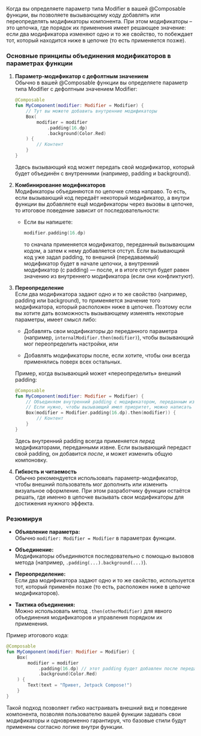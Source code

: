 Когда вы определяете параметр типа Modifier в вашей @Composable функции, вы позволяете вызывающему коду добавлять или переопределять модификаторы компонента. При этом модификаторы – это цепочка, где порядок их применения имеет решающее значение: если два модификатора изменяют одно и то же свойство, то побеждает тот, который находится ниже в цепочке (то есть применяется позже).

### Основные принципы объединения модификаторов в параметрах функции

1. **Параметр-модификатор с дефолтным значением**  
    Обычно в вашей @Composable функции вы определяете параметр типа Modifier с дефолтным значением Modifier:
    
    ```kotlin
    @Composable
    fun MyComponent(modifier: Modifier = Modifier) {
        // Тут вы можете добавить внутренние модификаторы
        Box(
            modifier = modifier
                .padding(16.dp)
                .background(Color.Red)
        ) {
            // Контент
        }
    }
    ```
    
    Здесь вызывающий код может передать свой модификатор, который будет объединён с внутренними (например, padding и background).
    
2. **Комбинирование модификаторов**  
    Модификаторы объединяются по цепочке слева направо. То есть, если вызывающий код передаёт некоторый модификатор, а внутри функции вы добавляете ещё модификаторы через вызовы в цепочке, то итоговое поведение зависит от последовательности:
    
    - Если вы напишете:
        
        ```kotlin
        modifier.padding(16.dp)
        ```
        
        то сначала применяется модификатор, переданный вызывающим кодом, а затем к нему добавляется отступ. Если вызывающий код уже задал padding, то внешний (передаваемый) модификатор будет в начале цепочки, а внутренний модификатор (с padding) — после, и в итоге отступ будет равен значению из внутреннего модификатора (если они конфликтуют).
        
3. **Переопределение**  
    Если два модификатора задают одно и то же свойство (например, padding или background), то применяется значение того модификатора, который расположен ниже в цепочке. Поэтому если вы хотите дать возможность вызывающему изменять некоторые параметры, имеет смысл либо:
    
    - Добавлять свои модификаторы _до_ переданного параметра (например, `internalModifier.then(modifier)`), чтобы вызывающий мог переопределить настройки, или
        
    - Добавлять модификаторы после, если хотите, чтобы они всегда применялись поверх всех остальных.
        
    
    Пример, когда вызывающий может «переопределить» внешний padding:
    
    ```kotlin
    @Composable
    fun MyComponent(modifier: Modifier = Modifier) {
        // Объединяем внутренний padding с модификатором, переданным извне
        // Если нужно, чтобы вызывающий имел приоритет, можно написать так:
        Box(modifier = Modifier.padding(16.dp).then(modifier)) {
            // Контент
        }
    }
    ```
    
    Здесь внутренний padding всегда применяется _перед_ модификаторами, переданными извне. Если вызывающий передаст свой padding, он добавится _после_, и может изменить общую компоновку.
    
4. **Гибкость и читаемость**  
    Обычно рекомендуется использовать параметр-модификатор, чтобы внешний пользователь мог дополнить или изменить визуальное оформление. При этом разработчику функции остаётся решать, где именно в цепочке вызывать свои модификаторы для достижения нужного эффекта.
    

### Резюмируя

- **Объявление параметра:**  
    Обычно `modifier: Modifier = Modifier` в параметрах функции.
    
- **Объединение:**  
    Модификаторы объединяются последовательно с помощью вызовов метода (например, `.padding(...).background(...)`).
    
- **Переопределение:**  
    Если два модификатора задают одно и то же свойство, используется тот, который применён позже (то есть, расположен ниже в цепочке модификаторов).
    
- **Тактика объединения:**  
    Можно использовать метод `.then(otherModifier)` для явного объединения модификаторов и управления порядком их применения.
    

Пример итогового кода:

```kotlin
@Composable
fun MyComponent(modifier: Modifier = Modifier) {
    Box(
        modifier = modifier
            .padding(16.dp) // этот padding будет добавлен после переданного модификатора
            .background(Color.Red)
    ) {
        Text(text = "Привет, Jetpack Compose!")
    }
}
```

Такой подход позволяет гибко настраивать внешний вид и поведение компонента, позволяя пользователю вашей функции задавать свои модификаторы и одновременно гарантируя, что базовые стили будут применены согласно логике внутри функции.
